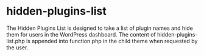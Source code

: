 # hidden-plugins-list
The Hidden Plugins List is designed to take a list of plugin names and hide them for users in the WordPress dashboard. The content of hidden-plugins-list.php is appended into function.php in the child theme when requested by the user.
